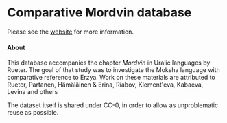 # Comparative Mordvin database


Please see the [website](https://langdoc.github.io/comparative-mordvin-database) for more information.

#### About

This database accompanies the chapter *Mordvin* in Uralic languages by Rueter. The goal of that study was to investigate the Moksha language with comparative reference to Erzya. Work on these materials are attributed to Rueter, Partanen, Hämäläinen & Erina, Riabov, Klement'eva, Kabaeva, Levina and others

The dataset itself is shared under CC-0, in order to allow as unproblematic reuse as possible.
